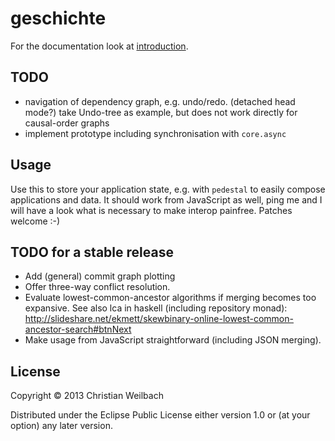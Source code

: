 # geschichte

For the documentation look at [introduction](http://ghubber.github.io/geschichte/).

## TODO
- navigation of dependency graph, e.g. undo/redo. (detached head mode?)
  take Undo-tree as example, but does not work directly for causal-order graphs
- implement prototype including synchronisation with `core.async`

## Usage

Use this to store your application state, e.g. with `pedestal` to easily
compose applications and data. It should work from JavaScript as well,
ping me and I will have a look what is necessary to make interop
painfree. Patches welcome :-)

## TODO for a stable release

- Add (general) commit graph plotting
- Offer three-way conflict resolution.
- Evaluate lowest-common-ancestor algorithms if merging becomes too expansive.
  See also lca in haskell (including repository monad): http://slideshare.net/ekmett/skewbinary-online-lowest-common-ancestor-search#btnNext
- Make usage from JavaScript straightforward (including JSON merging).

## License

Copyright © 2013 Christian Weilbach

Distributed under the Eclipse Public License either version 1.0 or (at
your option) any later version.
